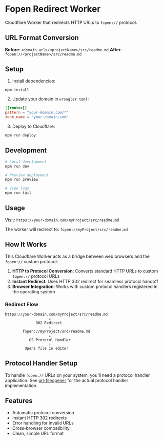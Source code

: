 # Fopen Redirect Worker

Cloudflare Worker that redirects HTTP URLs to `fopen://` protocol.

## URL Format Conversion

**Before**: `<domain.url>/<projectName>/src/readme.md`
**After**: `fopen://<projectName>/src/readme.md`

## Setup

1. Install dependencies:
```bash
npm install
```

2. Update your domain in `wrangler.toml`:
```toml
[[routes]]
pattern = "your-domain.com/*"
zone_name = "your-domain.com"
```

3. Deploy to Cloudflare:
```bash
npm run deploy
```

## Development

```bash
# Local development
npm run dev

# Preview deployment
npm run preview

# View logs
npm run tail
```

## Usage

Visit: `https://your-domain.com/myProject/src/readme.md`

The worker will redirect to: `fopen://myProject/src/readme.md`

## How It Works

This Cloudflare Worker acts as a bridge between web browsers and the `fopen://` custom protocol:

1. **HTTP to Protocol Conversion**: Converts standard HTTP URLs to custom `fopen://` protocol URLs
2. **Instant Redirect**: Uses HTTP 302 redirect for seamless protocol handoff
3. **Browser Integration**: Works with custom protocol handlers registered in the operating system

### Redirect Flow

```
https://your-domain.com/myProject/src/readme.md
                    ↓
              302 Redirect
                    ↓
        fopen://myProject/src/readme.md
                    ↓
           OS Protocol Handler
                    ↓
         Opens file in editor
```

## Protocol Handler Setup

To handle `fopen://` URLs on your system, you'll need a protocol handler application.
See [url-fileopener](https://github.com/mineclover/url-fileopener) for the actual protocol handler implementation.

## Features

- Automatic protocol conversion
- Instant HTTP 302 redirects
- Error handling for invalid URLs
- Cross-browser compatibility
- Clean, simple URL format